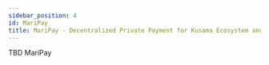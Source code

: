 ```yaml
---
sidebar_position: 4
id: MariPay
title: MariPay - Decentralized Private Payment for Kusama Ecosystem and More
---
```


TBD MariPay
